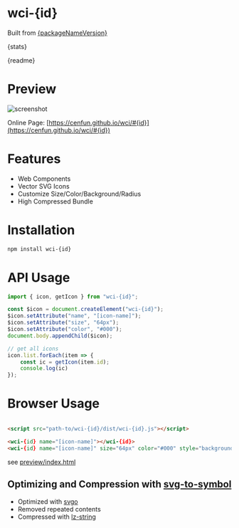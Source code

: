 # wci-{id}
Built from [{packageNameVersion}]({packageUrl})  

{stats}  

{readme}

# Preview
![screenshot](preview/screenshot.png)

Online Page: [https://cenfun.github.io/wci/#{id}](https://cenfun.github.io/wci/#{id})

# Features
* Web Components
* Vector SVG Icons 
* Customize Size/Color/Background/Radius
* High Compressed Bundle
# Installation
```sh
npm install wci-{id}
```
# API Usage
```js
import { icon, getIcon } from "wci-{id}";

const $icon = document.createElement("wci-{id}");
$icon.setAttribute("name", "[icon-name]");
$icon.setAttribute("size", "64px");
$icon.setAttribute("color", "#000");
document.body.appendChild($icon);

// get all icons
icon.list.forEach(item => {
    const ic = getIcon(item.id);
    console.log(ic)
});
```
# Browser Usage
```html

<script src="path-to/wci-{id}/dist/wci-{id}.js"></script>

<wci-{id} name="[icon-name]"></wci-{id}>
<wci-{id} name="[icon-name]" size="64px" color="#000" style="background:#f5f5f5;"></wci-{id}>
```
see [preview/index.html](preview/index.html)

## Optimizing and Compression with [svg-to-symbol](https://github.com/cenfun/svg-to-symbol)
* Optimized with [svgo](https://github.com/svg/svgo)
* Removed repeated contents
* Compressed with [lz-string](https://github.com/pieroxy/lz-string)
